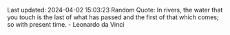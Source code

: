 Last updated: 2024-04-02 15:03:23
Random Quote: In rivers, the water that you touch is the last of what has passed and the first of that which comes; so with present time. - Leonardo da Vinci